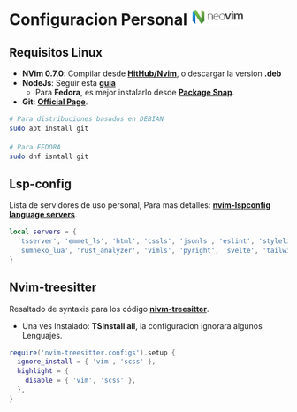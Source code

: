 # Configuracion Personal <img style="height: 30px; background-color: #F3D9B4; border-radius: 3px" src="../assets/Nvim-complete.png">
## Requisitos Linux
* **NVim 0.7.0**: Compilar desde **[HitHub/Nvim](https://github.com/neovim/neovim)**, o descargar la version **.deb**
* **NodeJs**: Seguir esta **[guia](../other-settings/node.md)**
  - Para **Fedora**, es mejor instalarlo desde **[Package Snap](https://snapcraft.io/node)**.
* **Git**: **[Official Page](https://git-scm.com/)**.
``` bash
# Para distribuciones basados en DEBIAN
sudo apt install git

# Para FEDORA
sudo dnf isntall git
```

## Lsp-config
Lista de servidores de uso personal, Para mas detalles: **[nvim-lspconfig language servers](https://github.com/neovim/nvim-lspconfig/blob/master/doc/server_configurations.md)**.
```lua
local servers = {
  'tsserver', 'emmet_ls', 'html', 'cssls', 'jsonls', 'eslint', 'stylelint_lsp',
  'sumneko_lua', 'rust_analyzer', 'vimls', 'pyright', 'svelte', 'tailwindcss'
}
```

## Nvim-treesitter
Resaltado de syntaxis para los código **[nivm-treesitter](https://github.com/nvim-treesitter/nvim-treesitter)**.
* Una ves Instalado: **TSInstall all**, la configuracion ignorara algunos Lenguajes.
``` lua
require('nvim-treesitter.configs').setup {
  ignore_install = { 'vim', 'scss' },
  highlight = {
    disable = { 'vim', 'scss' },
  },
}
```
